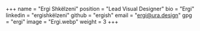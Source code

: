 +++
name = "Ergi Shkëlzeni"
position = "Lead Visual Designer"
bio = "Ergi"
linkedin = "ergishkëlzeni"
github = "ergish"
email = "ergi@ura.design"
gpg = "ergi"
image = "Ergi.webp"
weight = 3
+++
